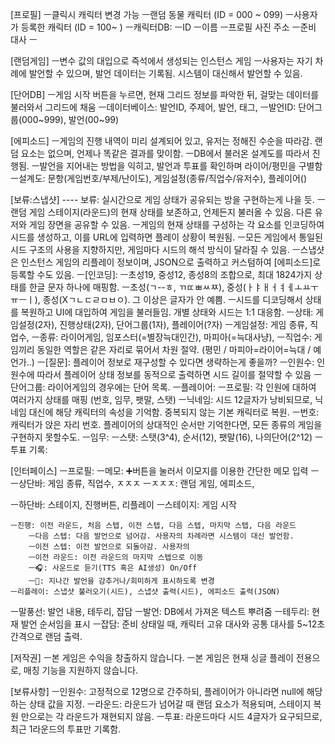 [프로필]
ㅡ클릭시 캐릭터 변경 가능
	ㅡ랜덤 동물 캐릭터 (ID = 000 ~ 099)
	ㅡ사용자가 등록한 캐릭터 (ID = 100~ )
ㅡ캐릭터DB: 
	ㅡID
	ㅡ이름
	ㅡ프로필 사진 주소
	ㅡ준비 대사
	ㅡ
<!-- ㅡ스타일: 게임별 스타일 설정 가능 -->
<!-- ㅡ데이터: 게임별 발언 저장 -->

[랜덤게임]
ㅡ변수 값의 대입으로 즉석에서 생성되는 인스턴스 게임
ㅡ사용자는 자기 차례에 발언할 수 있으며, 발언 데이터는 기록됨. 시스템이 대신해서 발언할 수 있음.

[단어DB]
ㅡ게임 시작 버튼을 누르면, 현재 그리드 정보를 파악한 뒤, 걸맞는 데이터를 불러와서 그리드에 채움
ㅡ데이터베이스: 발언ID, 주제어, 발언, 태그,
ㅡ발언ID: 단어그룹(000~999), 발언(00~99)

[에피소드]
ㅡ게임의 진행 내역이 미리 설계되어 있고, 유저는 정해진 수순을 따라감. 랜덤 요소는 없으며, 언제나 똑같은 결과를 맞이함.
ㅡDB에서 불러온 설계도를 따라서 진행됨.
ㅡ발언을 지어내는 방법을 익히고, 발언과 투표를 확인하며 라이어/평민을 구별함
ㅡ설계도: 문항(게임번호/부제/난이도), 게임설정(종류/직업수/유저수), 플레이어()

[보류:스냅샷] ---- 보류: 실시간으로 게임 상태가 공유되는 방을 구현하는게 나을 듯.
ㅡ랜덤 게임 스테이지(라운드)의 현재 상태를 보존하고, 언제든지 불러올 수 있음. 다른 유저와 게임 장면을 공유할 수 있음.
ㅡ게임의 현재 상태를 구성하는 각 요소를 인코딩하여 시드를 생성하고, 이를 URL에 입력하면 플레이 상황이 복원됨.
ㅡ모든 게임에서 통일된 시드 구조의 사용을 지향하지만, 게임마다 시드의 해석 방식이 달라질 수 있음.
ㅡ스냅샷은 인스턴스 게임의 리플레이 정보이며, JSON으로 출력하고 커스텀하여 [에피소드]로 등록할 수도 있음.
ㅡ[인코딩]:
	ㅡ초성19, 중성12, 종성8의 조합으로, 최대 1824가지 상태를 한글 문자 하나에 매핑함.
	ㅡ초성(ㄱ--ㅎ, ㄲㄸㅃㅆㅉ), 중성(ㅏㅑㅐㅓㅕㅔㅗㅛㅜㅠㅡㅣ), 종성(Xㄱㄴㄷㄹㅁㅂㅇ). 그 이상은 글자가 안 예쁨.
	ㅡ시드를 디코딩해서 상태를 복원하고 UI에 대입하여 게임을 불러들임. 개별 상태와 시드는 1:1 대응함.
ㅡ상태: 게임설정(2자), 진행상태(2자), 단어그룹(1자), 플레이어(?자)
ㅡ게임설정: 게임 종류, 직업수, 
	ㅡ종류: 라이어게임, 임포스터(=별장늑대인간), 마피아(=늑대사냥), 
	ㅡ직업수: 게임끼리 동일한 역할은 같은 자리로 묶어서 차원 절약. (평민 / 마피아=라이어=늑대 / 예언가..)
		ㅡ[질문]: 플레이어 정보로 재구성할 수 있다면 생략하는게 좋을까? 
	ㅡ인원수: 인원수에 따라서 플레이어 상태 정보를 동적으로 출력하면 시드 길이를 절약할 수 있음
ㅡ단어그룹: 라이어게임의 경우에는 단어 목록.
ㅡ플레이어:
	ㅡ프로필: 각 인원에 대하여 여러가지 상태를 매핑 (번호, 임무, 팻말, 스탯)
		ㅡ닉네임: 시드 12글자가 낭비되므로, 닉네임 대신에 해당 캐릭터의 속성을 기억함. 중복되지 않는 기본 캐릭터로 복원.
		ㅡ번호: 캐릭터가 앉은 자리 번호. 플레이어의 상대적인 순서만 기억한다면, 모든 종류의 게임을 구현하지 못할수도.
		ㅡ임무: 
		ㅡ스탯: 스탯(3^4), 순서(12), 팻말(16), 나의단어(2^12)
	ㅡ투표 기록:

[인터페이스]
ㅡ프로필:
	ㅡ메모: ➕버튼을 눌러서 이모지를 이용한 간단한 메모 입력
	ㅡ
ㅡ상단바: 게임 종류, 직업수, ㅈㅈㅈ
	ㅡㅈㅈㅈ: 랜덤 게임, 에피소드, 

ㅡ하단바: 스테이지, 진행버튼, 리플레이
	ㅡ스테이지: 게임 시작

	ㅡ진행: 이전 라운드, 처음 스텝, 이전 스텝, 다음 스텝, 마지막 스텝, 다음 라운드
		ㅡ다음 스텝: 다음 발언으로 넘어감. 사용자의 차례라면 시스템이 대신 발언함.
		ㅡ이전 스텝: 이전 발언으로 되돌아감. 사용자의 
		ㅡ이전 라운드: 이전 라운드의 마지막 스텝으로 이동
		ㅡ🎧: 사운드로 듣기(TTS 혹은 AI생성) On/Off 
		ㅡ👀: 지나간 발언을 감추거나/희미하게 표시하도록 변경
	ㅡ리플레이: 스냅샷 불러오기(시드), 스냅샷 출력(시드), 에피소드 출력(JSON)
ㅡ말풍선: 발언 내용, 테두리, 잡담
	ㅡ발언: DB에서 가져온 텍스트 뿌려줌
	ㅡ테두리: 현재 발언 순서임을 표시
	ㅡ잡담: 준비 상태일 때, 캐릭터 고유 대사와 공통 대사를 5~12초 간격으로 랜덤 출력.


[저작권]
ㅡ본 게임은 수익을 창출하지 않습니다.
ㅡ본 게임은 현재 싱글 플레이 전용으로, 매칭 기능을 지원하지 않습니다.

[보류사항]
ㅡ인원수: 고정적으로 12명으로 간주하되, 플레이어가 아니라면 null에 해당하는 상태 값을 지정.
ㅡ라운드: 라운드가 넘어갈 때 랜덤 요소가 적용되며, 스테이지 복원 만으로는 각 라운드가 재현되지 않음.
ㅡ투표: 라운드마다 시드 4글자가 요구되므로, 최근 1라운드의 투표만 기록함.
